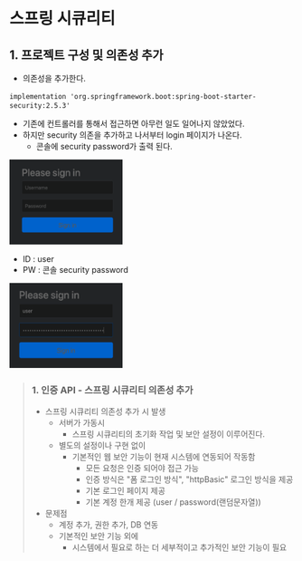 # 스프링 시큐리티

## 1. 프로젝트 구성 및 의존성 추가

- 의존성을 추가한다.

```
implementation 'org.springframework.boot:spring-boot-starter-security:2.5.3'
```
- 기존에 컨트롤러를 통해서 접근하면 아무런 일도 일어나지 않았었다.
- 하지만 security 의존을 추가하고 나서부터 login 페이지가 나온다.
  - 콘솔에 security password가 출력 된다.

<img alt="img.png" height="150" src="images/section01/01.png" width="200"/>

- ID : user
- PW : 콘솔 security password

<img alt="img.png" height="150" src="images/section01/02.png" width="200"/>


> ### 1. 인증 API - 스프링 시큐리티 의존성 추가
> 
> - 스프링 시큐리티 의존성 추가 시 발생
>   - 서버가 가동시
>     - 스프링 시큐리티의 초기화 작업 및 보안 설정이 이루어진다.
>   - 별도의 설정이나 구현 없이
>     - 기본적인 웹 보안 기능이 현재 시스템에 연동되어 작동함
>       - 모든 요청은 인증 되어야 접근 가능
>       - 인증 방식은 "폼 로그인 방식", "httpBasic" 로그인 방식을 제공
>       - 기본 로그인 페이지 제공
>       - 기본 계정 한개 제공 (user / password(랜덤문자열))
> - 문제점
>   - 계정 추가, 권한 추가, DB 연동
>   - 기본적인 보안 기능 외에 
>     - 시스템에서 필요로 하는 더 세부적이고 추가적인 보안 기능이 필요